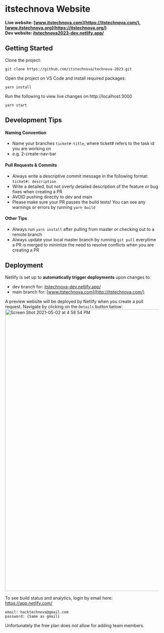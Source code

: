 # itstechnova Website

**Live website: [www.itstechnova.com](https://itstechnova.com/), [www.itstechnova.org](https://itstechnova.org/)**  
**Dev website: [itstechnova2023-dev.netlify.app/](https://itstechnova2023-dev.netlify.app/)** 

## Getting Started

Clone the project: 
```
git clone https://github.com/itstechnova/technova-2023.git
```
Open the project on VS Code and install required packages:
```
yarn install
```
Run the following to view live changes on http://localhost:3000
```
yarn start
```

## Development Tips

#### Naming Convention

- Name your branches `ticket#-title`, where ticket# refers to the task id you are working on
- e.g. 2-create-nav-bar

#### Pull Requests & Commits

- Always write a descriptive commit message in the following format: `ticket#: description`
- Write a detailed, but not overly detailed description of the feature or bug fixes when creating a PR
- AVOID pushing directly to dev and main
- Please make sure your PR passes the build tests! You can see any warnings or errors by running ```yarn build```

#### Other Tips

- Always run `yarn install` after pulling from master or checking out to a remote branch
- Always update your local master branch by running `git pull` everytime a PR is merged to minimize the need to resolve conflicts when you are creating a PR

## Deployment

Netlify is set up to **automatically trigger deployments** upon changes to:  
- dev branch for: [itstechnova-dev.netlify.app/](https://itstechnova-dev.netlify.app/)  
- main branch for: [www.itstechnova.com](http://itstechnova.com/)     

A preview website will be deployed by Netlify when you create a pull request. Navigate by clicking on the `Details` button below:   
<img width="922" alt="Screen Shot 2021-05-02 at 4 58 54 PM" src="https://user-images.githubusercontent.com/43832056/116832521-f8dbc400-ab69-11eb-9cf5-dc725645e73d.png">

To see build status and analytics, login by email here: https://app.netlify.com/ 
```
email: hacktechnova@gmail.com
password: {Same as gmail}
```
Unfortunately the free plan does not allow for adding team members.

